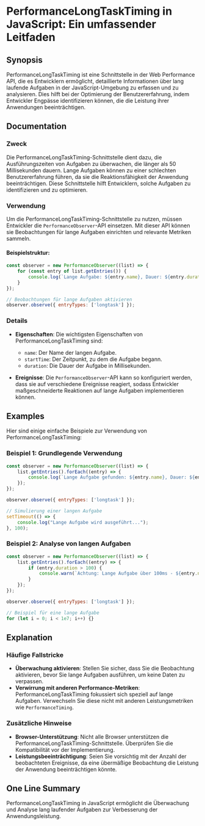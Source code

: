 <!--
Meta Description: # PerformanceLongTaskTiming in JavaScript: Ein umfassender Leitfaden ## Synopsis PerformanceLongTaskTiming ist eine Schnittstelle in der Web Performan...
Meta Keywords: die, der, aufgaben, lange, performancelongtasktiming
-->

# PerformanceLongTaskTiming in JavaScript: Ein umfassender Leitfaden

## Synopsis
PerformanceLongTaskTiming ist eine Schnittstelle in der Web Performance API, die es Entwicklern ermöglicht, detaillierte Informationen über lang laufende Aufgaben in der JavaScript-Umgebung zu erfassen und zu analysieren. Dies hilft bei der Optimierung der Benutzererfahrung, indem Entwickler Engpässe identifizieren können, die die Leistung ihrer Anwendungen beeinträchtigen.

## Documentation
### Zweck
Die PerformanceLongTaskTiming-Schnittstelle dient dazu, die Ausführungszeiten von Aufgaben zu überwachen, die länger als 50 Millisekunden dauern. Lange Aufgaben können zu einer schlechten Benutzererfahrung führen, da sie die Reaktionsfähigkeit der Anwendung beeinträchtigen. Diese Schnittstelle hilft Entwicklern, solche Aufgaben zu identifizieren und zu optimieren.

### Verwendung
Um die PerformanceLongTaskTiming-Schnittstelle zu nutzen, müssen Entwickler die `PerformanceObserver`-API einsetzen. Mit dieser API können sie Beobachtungen für lange Aufgaben einrichten und relevante Metriken sammeln.

#### Beispielstruktur:
```javascript
const observer = new PerformanceObserver((list) => {
    for (const entry of list.getEntries()) {
        console.log(`Lange Aufgabe: ${entry.name}, Dauer: ${entry.duration}ms`);
    }
});

// Beobachtungen für lange Aufgaben aktivieren
observer.observe({ entryTypes: ['longtask'] });
```

### Details
- **Eigenschaften**: Die wichtigsten Eigenschaften von PerformanceLongTaskTiming sind:
  - `name`: Der Name der langen Aufgabe.
  - `startTime`: Der Zeitpunkt, zu dem die Aufgabe begann.
  - `duration`: Die Dauer der Aufgabe in Millisekunden.
  
- **Ereignisse**: Die `PerformanceObserver`-API kann so konfiguriert werden, dass sie auf verschiedene Ereignisse reagiert, sodass Entwickler maßgeschneiderte Reaktionen auf lange Aufgaben implementieren können.

## Examples
Hier sind einige einfache Beispiele zur Verwendung von PerformanceLongTaskTiming:

### Beispiel 1: Grundlegende Verwendung
```javascript
const observer = new PerformanceObserver((list) => {
    list.getEntries().forEach((entry) => {
        console.log(`Lange Aufgabe gefunden: ${entry.name}, Dauer: ${entry.duration}`);
    });
});

observer.observe({ entryTypes: ['longtask'] });

// Simulierung einer langen Aufgabe
setTimeout(() => {
    console.log("Lange Aufgabe wird ausgeführt...");
}, 100);
```

### Beispiel 2: Analyse von langen Aufgaben
```javascript
const observer = new PerformanceObserver((list) => {
    list.getEntries().forEach((entry) => {
        if (entry.duration > 100) {
            console.warn(`Achtung: Lange Aufgabe über 100ms - ${entry.name}`);
        }
    });
});

observer.observe({ entryTypes: ['longtask'] });

// Beispiel für eine lange Aufgabe
for (let i = 0; i < 1e7; i++) {}
```

## Explanation
### Häufige Fallstricke
- **Überwachung aktivieren**: Stellen Sie sicher, dass Sie die Beobachtung aktivieren, bevor Sie lange Aufgaben ausführen, um keine Daten zu verpassen.
- **Verwirrung mit anderen Performance-Metriken**: PerformanceLongTaskTiming fokussiert sich speziell auf lange Aufgaben. Verwechseln Sie diese nicht mit anderen Leistungsmetriken wie `PerformanceTiming`.

### Zusätzliche Hinweise
- **Browser-Unterstützung**: Nicht alle Browser unterstützen die PerformanceLongTaskTiming-Schnittstelle. Überprüfen Sie die Kompatibilität vor der Implementierung.
- **Leistungsbeeinträchtigung**: Seien Sie vorsichtig mit der Anzahl der beobachteten Ereignisse, da eine übermäßige Beobachtung die Leistung der Anwendung beeinträchtigen könnte.

## One Line Summary
PerformanceLongTaskTiming in JavaScript ermöglicht die Überwachung und Analyse lang laufender Aufgaben zur Verbesserung der Anwendungsleistung.